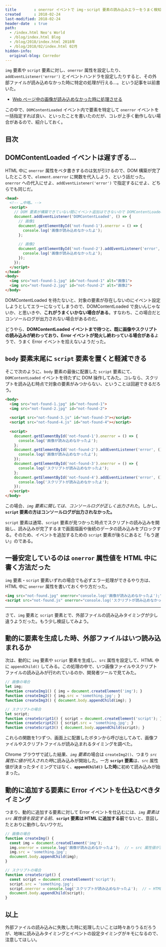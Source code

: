 ```yaml
---
title        : onerror イベントで img・script 要素の読み込みエラーをうまく検知できなかったら
created      : 2018-02-24
last-modified: 2018-02-24
header-date  : true
path:
  - /index.html Neo's World
  - /blog/index.html Blog
  - /blog/2018/index.html 2018年
  - /blog/2018/02/index.html 02月
hidden-info:
  original-blog: Corredor
---
```


`img` 要素や `script` 要素に対し、`onerror` 属性を設定したり、`addEventListener('error')` とイベントハンドラを設定したりすると、その外部ファイルが読み込めなかった時に特定の処理が行える…。という記事を以前書いた。

- [Web ページ中の画像が読み込めなかった時に処理させる](/blog/2018/01/21-03.html)

この中で、`DOMContentLoaded` イベント内で要素を特定して `onerror` イベントを一括指定すれば良い、といったことを書いたのだが、コレが上手く動作しない場合があるので、紹介しておく。

## 目次

## DOMContentLoaded イベントは遅すぎる…

HTML 中に `onerror` 属性をベタ書きするのは気が引けるので、DOM 構築が完了したところで、`element.onerror` に関数を代入しよう、という話だった。`onerror` への代入にせよ、`addEventListener('error')` で指定するにせよ、どちらでも同じだ。

```html
<head>
  <!-- …中略… -->
  <script>
    // DOM 要素が構築できていない間にイベント追加はできないので DOMContentLoaded まで待つ
    document.addEventListener('DOMContentLoaded', () => {
      // 画像1
      document.getElementById('not-found-1').onerror = () => {
        console.log('画像が読み込めなかったよ');
      };
      
      // 画像2
      document.getElementById('not-found-2').addEventListener('error', () => {
        console.log('画像が読み込めなかったよ');
      });
    });
  </script>
</head>
<body>
  <img src="not-found-1.jpg" id="not-found-1" alt="画像1">
  <img src="not-found-2.jpg" id="not-found-2" alt="画像2">
</body>
```

DOMContentLoaded を待たないと、対象の要素が存在しないのにイベント設定しようとしてエラーになってしまうので、DOMContentLoaded で良いんじゃないか、と思いきや、**これがうまくいかない場合がある**。すなわち、この場合だとコンソールログが出力されない場合があるのだ。

どうやら、**DOMContentLoaded イベントまで待つと、既に画像やスクリプトの読み込みが終わっており、Error イベントが発火し終わっている場合がある**ようで、うまく Error イベントを拾えないようだった。

## `body` 要素末尾に `script` 要素を置くと軽減できる

そこで次のように、`body` 要素の最後に配置した `script` 要素にて、`DOMContentLoaded` イベントを待たずに DOM 操作してみた。コレなら、スクリプトを読み込む時点で対象の要素がみつからない、ということは回避できるだろう。

```html
<body>
  <img src="not-found-1.jpg" id="not-found-1">
  <img src="not-found-2.jpg" id="not-found-2">
  
  <script src="not-found-3.js" id="not-found-3"></script>
  <script src="not-found-4.js" id="not-found-4"></script>
  
  <script>
    document.getElementById('not-found-1').onerror = () => {
      console.log('画像が読み込めなかったよ');
    };
    document.getElementById('not-found-2').addEventListener('error', () => {
      console.log('画像が読み込めなかったよ');
    });
    document.getElementById('not-found-3').onerror = () => {
      console.log('スクリプトが読み込めなかったよ');
    };
    document.getElementById('not-found-4').addEventListener('error', () => {
      console.log('スクリプトが読み込めなかったよ');
    });
  </script>
</body>
```

この場合、*`img` 要素に関しては、コンソールログが正しく出力された*。しかし、**`script` 要素の方はコンソールログが出力されなかった。**

`script` 要素は通常、`script` 要素が見つかった時点でスクリプトの読み込みを開始し、読み込みが完了するまで画面描画や後続のデータの読み込みをブロックする。そのため、イベントを追加するための `script` 要素が後ろにあると「もう遅い」のである。

## 一番安定しているのは `onerror` 属性値を HTML 中に書く方法だった

`img` 要素・`script` 要素いずれの場合でも必ずエラー処理ができるやり方は、HTML 中に `onerror` 属性を書いておくやり方だった。

```html
<img src="not-found.jpg" onerror="console.log('画像が読み込めなかったよ');">
<script src="not-found.js" onerror="console.log('スクリプトが読み込めなかったよ');"></script>
```

---

さて、`img` 要素と `script` 要素とで、外部ファイルの読み込みタイミングが少し違うようだった。もう少し検証してみよう。

## 動的に要素を生成した時、外部ファイルはいつ読み込まれるか

次は、動的に `img` 要素や `script` 要素を生成し、`src` 属性を設定して、HTML 中に `appendChild()` してみる。この処理の中で、いつ画像ファイルやスクリプトファイルの読み込みが行われているのか、開発者ツールで見てみた。

```javascript
// 画像の場合
let img;
function createImg1() { img = document.createElement('img'); }
function createImg2() { img.src = 'something.jpg'; }
function createImg3() { document.body.appendChild(img); }

// スクリプトの場合
let script;
function createScript1() { script = document.createElement('script'); }
function createScript2() { script.src = 'something.jpg'; }
function createScript3() { document.body.appendChild(script); }
```

これらの関数を1つずつ、画面上に配置したボタンから呼び出してみて、画像ファイルやスクリプトファイルが読み込まれるタイミングを調べた。

Chrome ブラウザで試した結果、*`img` 要素*の場合は `createImg2()`、つまり *`src` 属性に値が代入された時*に読み込みが開始した。一方 **`script` 要素**は、`src` 属性値が決まったタイミングではなく、**`appendChild()` した時**に初めて読み込みが始まった。

## 動的に追加する要素に Error イベントを仕込むべきタイミング

つまり、動的に追加する要素に対して Error イベントを仕込むには、*`img` 要素は `src` 属性値を設定する前*、**`script` 要素は HTML に追加する前**でないと、意図したとおりに動作しないワケだ。

```javascript
// 画像の場合
function createImg() {
  const img = document.createElement('img');
  img.onerror = console.log('画像が読み込めなかったよ');  // ← src 属性値が決まる前に設定しておく
  img.src = 'something.jpg';
  document.body.appendChild(img);
}

// スクリプトの場合
function createScript() {
  const script = document.createElement('script');
  script.src = 'something.jpg';
  script.onerror = console.log('スクリプトが読み込めなかったよ');  // ← HTML に追加する前に設定しておく
  document.body.appendChild(script);
}
```

## 以上

外部ファイルの読み込みに失敗した時に処理したいことは時々ありうるだろうが、地味に読み込みタイミングとイベントの設定タイミングがキモになるので、注意してほしい。
